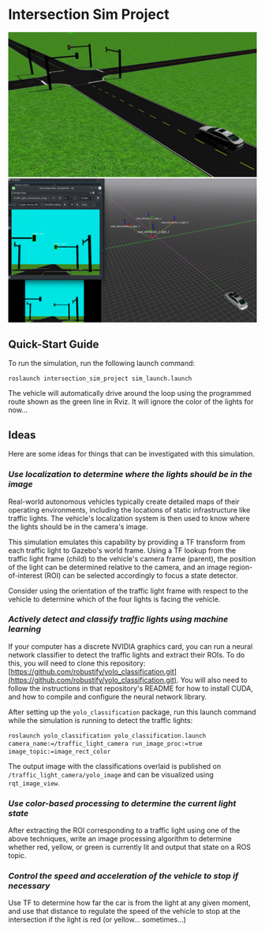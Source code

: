 # Intersection Sim Project
![Gazebo Intersection](../img/intersection_sim_gazebo.png)
![Simulated Cameras](../img/intersection_sim.png)

## Quick-Start Guide

To run the simulation, run the following launch command:
```
roslaunch intersection_sim_project sim_launch.launch
```
The vehicle will automatically drive around the loop using the programmed route shown as the green line in Rviz. It will ignore the color of the lights for now...

## Ideas

Here are some ideas for things that can be investigated with this simulation.

### *Use localization to determine where the lights should be in the image*

Real-world autonomous vehicles typically create detailed maps of their operating environments, including the locations of static infrastructure like traffic lights. The vehicle's localization system is then used to know where the lights should be in the camera's image.

This simulation emulates this capability by providing a TF transform from each traffic light to Gazebo's world frame. Using a TF lookup from the traffic light frame (child) to the vehicle's camera frame (parent), the position of the light can be determined relative to the camera, and an image region-of-interest (ROI) can be selected accordingly to focus a state detector.

Consider using the orientation of the traffic light frame with respect to the vehicle to determine which of the four lights is facing the vehicle.

### *Actively detect and classify traffic lights using machine learning*

If your computer has a discrete NVIDIA graphics card, you can run a neural network classifier to detect the traffic lights and extract their ROIs. To do this, you will need to clone this repository: [https://github.com/robustify/yolo_classification.git](https://github.com/robustify/yolo_classification.git). You will also need to follow the instructions in that repository's README for how to install CUDA, and how to compile and configure the neural network library.

After setting up the `yolo_classification` package, run this launch command while the simulation is running to detect the traffic lights:

```
roslaunch yolo_classification yolo_classification.launch camera_name:=/traffic_light_camera run_image_proc:=true image_topic:=image_rect_color
```

The output image with the classifications overlaid is published on `/traffic_light_camera/yolo_image` and can be visualized using `rqt_image_view`.

### *Use color-based processing to determine the current light state*

After extracting the ROI corresponding to a traffic light using one of the above techniques, write an image processing algorithm to determine whether red, yellow, or green is currently lit and output that state on a ROS topic.

### *Control the speed and acceleration of the vehicle to stop if necessary*

Use TF to determine how far the car is from the light at any given moment, and use that distance to regulate the speed of the vehicle to stop at the intersection if the light is red (or yellow... sometimes...)
